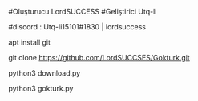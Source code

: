 #Oluşturucu LordSUCCESS
#Geliştirici Utq-li

#discord : Utq-li15101#1830 | lordsuccess

apt install git

git clone https://github.com/LordSUCCSES/Gokturk.git

python3 download.py

python3 gokturk.py
